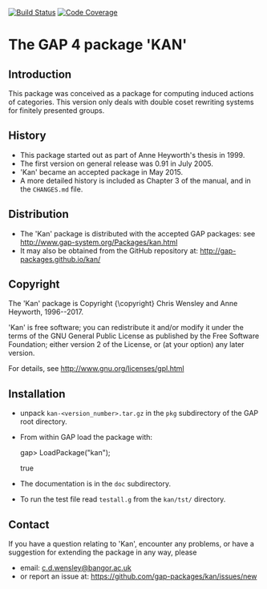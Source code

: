 [![Build Status](https://travis-ci.com/gap-packages/kan.svg?branch=master)](https://travis-ci.com/gap-packages/kan)
[![Code Coverage](https://codecov.io/github/gap-packages/kan/coverage.svg?branch=master&token=)](https://codecov.io/gh/gap-packages/kan)

# The GAP 4 package 'KAN' 

## Introduction

This package was conceived as a package for computing induced actions
of categories.  This version only deals with double coset rewriting
systems for finitely presented groups.

## History

 * This package started out as part of Anne Heyworth's thesis in 1999. 
 * The first version on general release was 0.91 in July 2005. 
 * 'Kan' became an accepted package in May 2015. 
 * A more detailed history is included as Chapter 3 of the manual, 
and in the `CHANGES.md` file. 

## Distribution

 * The 'Kan' package is distributed with the accepted GAP packages: see
     <http://www.gap-system.org/Packages/kan.html>
 * It may also be obtained from the GitHub repository at:
     <http://gap-packages.github.io/kan/> 

## Copyright

The 'Kan' package is Copyright {\copyright} Chris Wensley and Anne Heyworth, 
1996--2017. 

'Kan' is free software; you can redistribute it and/or modify
it under the terms of the GNU General Public License as published by
the Free Software Foundation; either version 2 of the License, or
(at your option) any later version. 

For details, see <http://www.gnu.org/licenses/gpl.html>

## Installation

 * unpack `kan-<version_number>.tar.gz` in the `pkg` subdirectory 
   of the GAP root directory.
 * From within GAP load the package with:

    gap> LoadPackage("kan");

    true

 * The documentation is in the `doc` subdirectory. 
 * To run the test file read `testall.g` from the `kan/tst/` directory. 

Contact
-------
If you have a question relating to 'Kan', encounter any problems, 
or have a suggestion for extending the package in any way, please 
 - email: c.d.wensley@bangor.ac.uk  
 - or report an issue at: https://github.com/gap-packages/kan/issues/new 